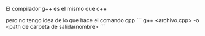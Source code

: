  El compilador g++ es el mismo que c++

pero no tengo idea de lo que hace el comando cpp
´´´
g++ <archivo.cpp> -o <path de carpeta de salida/nombre>
´´´
